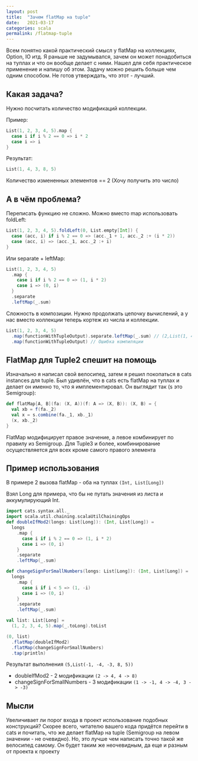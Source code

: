 ```yaml
---
layout: post
title:  "Зачем flatMap на tuple"
date:   2021-03-17
categories: scala
permalink: /flatmap-tuple
---
```


Всем понятно какой практический смысл у flatMap на коллекциях, Option, IO итд. 
Я раньше не задумывался, зачем он может понадобиться на туплах и что он вообще делает с ними.
Нашел для себя практическое применение и напишу об этом.
Задачу можно решить больше чем одним способом. Не готов утверждать, что этот - лучший.

## Какая задача?

Нужно посчитать количество модификаций коллекции.

Пример:

```scala
List(1, 2, 3, 4, 5).map {
  case i if i % 2 == 0 => i * 2
  case i => i
}
```

Результат:

```scala
List(1, 4, 3, 8, 5)
```

Количество измененных элементов == 2 (Хочу получить это число)

## А в чём проблема?

Переписать функцию не сложно. Можно вместо map использовать foldLeft:

```scala
List(1, 2, 3, 4, 5).foldLeft(0, List.empty[Int]) {
  case (acc, i) if i % 2 == 0 => (acc._1 + 1, acc._2 :+ (i * 2))
  case (acc, i) => (acc._1, acc._2 :+ i)
}
```

Или separate + leftMap:

```scala
List(1, 2, 3, 4, 5)
  .map {
    case i if i % 2 == 0 => (1, i * 2)
    case i => (0, i)
  }
  .separate
  .leftMap(_.sum)
```

Сложность в композиции. Нужно продолжать цепочку вычислений,
а у нас вместо коллекции теперь кортеж из числа и коллекции.

```scala
List(1, 2, 3, 4, 5)
  .map(functionWithTupleOutput).separate.leftMap(_.sum) // (2,List(1, 4, 3, 8, 5))
  .map(functionWithTupleOutput) // Ошибка компиляции
```

## FlatMap для Tuple2 спешит на помощь

Изначально я написал свой велосипед, затем я решил покопаться в cats instances для tuple. 
Был удивлён, что в cats есть flatMap на туплах и делает он именно то, что я имплементировал.
Он выглядит так (s это Semigroup):

```scala
def flatMap[A, B](fa: (X, A))(f: A => (X, B)): (X, B) = {
  val xb = f(fa._2)
  val x = s.combine(fa._1, xb._1)
  (x, xb._2)
}
```

FlatMap модифицирует правое значение,
а левое комбинирует по правилу из Semigroup. Для Tuple3 и более,
комбинирование осуществляется для всех кроме самого правого элемента

## Пример использования

В примере 2 вызова flatMap - оба на туплах `(Int, List[Long])`

Взял Long для примера, что бы не путать значения из листа и аккумулирующий Int.

```scala
import cats.syntax.all._
import scala.util.chaining.scalaUtilChainingOps
def doubleIfMod2(longs: List[Long]): (Int, List[Long]) =
  longs
    .map {
      case i if i % 2 == 0 => (1, i * 2)
      case i => (0, i)
    }
    .separate
    .leftMap(_.sum)

def changeSignForSmallNumbers(longs: List[Long]): (Int, List[Long]) =
  longs
    .map {
      case i if i < 5 => (1, -i)
      case i => (0, i)
    }
    .separate
    .leftMap(_.sum)

val list: List[Long] =
  (1, 2, 3, 4, 5).map(_.toLong).toList

(0, list)
  .flatMap(doubleIfMod2)
  .flatMap(changeSignForSmallNumbers)
  .tap(println)

```

Результат выполнения `(5,List(-1, -4, -3, 8, 5))`

* doubleIfMod2 - 2 модификации `(2 -> 4, 4 -> 8)`
* changeSignForSmallNumbers - 3 модификации `(1 -> -1, 4 -> -4, 3 -> -3)`

## Мысли

Увеличивает ли порог входа в проект использование подобных конструкций?
Скорее всего, читателю вашего кода придётся перейти в cats и почитать,
что же делает flatMap на tuple (Semigroup на левом значении - не очевидно).
Но, это лучше чем написать точно такой же велосипед самому.
Он будет таким же неочевидным, да еще и разным от проекта к проекту
